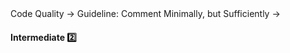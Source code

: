 <link rel="stylesheet" href="{{baseUrl}}/css/textbook.css">

<div class="website-content">

<div id="path">Code Quality &rarr; Guideline: Comment Minimally, but Sufficiently &rarr;</div>

<div id="title">

#### Intermediate :two:

</div>

<div id="body">

<panel header="**Explain WHAT and WHY, not HOW**"
    type="seamless" alt="indentation">
  <include src="../../practices/explainWhatWhyNotHow/index.md#main" />
</panel>

</div>

<div id="extras">

<include src="exercises.md" />

</div>

</div>
